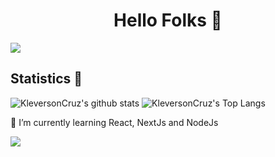 <h1 align="center">Hello Folks 👋</h1>

<a href="https://www.youtube.com/watch?v=dQw4w9WgXcQ"><img src="https://user-images.githubusercontent.com/73097560/115834477-dbab4500-a447-11eb-908a-139a6edaec5c.gif"></a>

## Statistics 🚀
![KleversonCruz's github stats](https://github-readme-stats.vercel.app/api?username=KleversonCruz&show_icons=true&theme=tokyonight)
![KleversonCruz's Top Langs](https://github-readme-stats.vercel.app/api/top-langs/?username=KleversonCruz&theme=tokyonight&layout=compact)

🌱 I’m currently learning React, NextJs and NodeJs

<a href="https://www.youtube.com/watch?v=dQw4w9WgXcQ"><img src="https://user-images.githubusercontent.com/73097560/115834477-dbab4500-a447-11eb-908a-139a6edaec5c.gif"></a>

<!--
**KleversonCruz/KleversonCruz** is a ✨ _special_ ✨ repository because its `README.md` (this file) appears on your GitHub profile.

Here are some ideas to get you started:

- 🔭 I’m currently working on ...
- 🌱 I’m currently learning ...
- 👯 I’m looking to collaborate on ...
- 🤔 I’m looking for help with ...
- 💬 Ask me about ...
- 📫 How to reach me: ...
- 😄 Pronouns: ...
- ⚡ Fun fact: ...
-->

